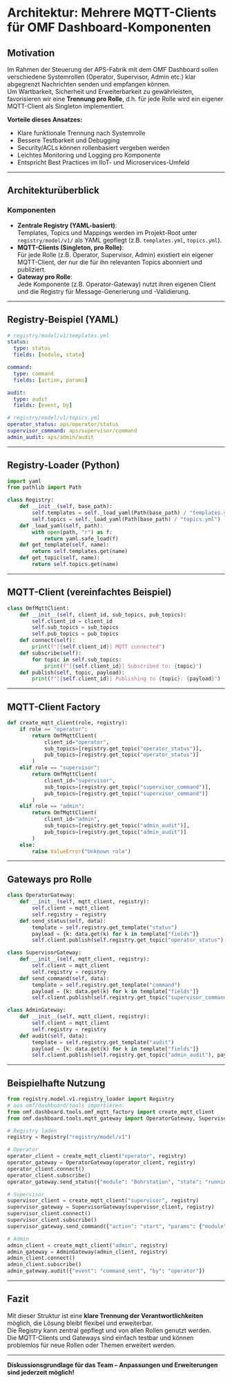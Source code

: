 # Architektur: Mehrere MQTT-Clients für OMF Dashboard-Komponenten

## Motivation

Im Rahmen der Steuerung der APS-Fabrik mit dem OMF Dashboard sollen verschiedene Systemrollen (Operator, Supervisor, Admin etc.) klar abgegrenzt Nachrichten senden und empfangen können.  
Um Wartbarkeit, Sicherheit und Erweiterbarkeit zu gewährleisten, favorisieren wir eine **Trennung pro Rolle**, d.h. für jede Rolle wird ein eigener MQTT-Client als Singleton implementiert.

**Vorteile dieses Ansatzes:**
- Klare funktionale Trennung nach Systemrolle
- Bessere Testbarkeit und Debugging
- Security/ACLs können rollenbasiert vergeben werden
- Leichtes Monitoring und Logging pro Komponente
- Entspricht Best Practices im IIoT- und Microservices-Umfeld

---

## Architekturüberblick

### Komponenten

- **Zentrale Registry (YAML-basiert)**:  
  Templates, Topics und Mappings werden im Projekt-Root unter `registry/model/v1/` als YAML gepflegt (z.B. `templates.yml`, `topics.yml`).
- **MQTT-Clients (Singleton, pro Rolle)**:  
  Für jede Rolle (z.B. Operator, Supervisor, Admin) existiert ein eigener MQTT-Client, der nur die für ihn relevanten Topics abonniert und publiziert.
- **Gateway pro Rolle**:  
  Jede Komponente (z.B. Operator-Gateway) nutzt ihren eigenen Client und die Registry für Message-Generierung und -Validierung.

---

## Registry-Beispiel (YAML)

```yaml
# registry/model/v1/templates.yml
status:
  type: status
  fields: [module, state]

command:
  type: command
  fields: [action, params]

audit:
  type: audit
  fields: [event, by]
```

```yaml
# registry/model/v1/topics.yml
operator_status: aps/operator/status
supervisor_command: aps/supervisor/command
admin_audit: aps/admin/audit
```

---

## Registry-Loader (Python)

```python
import yaml
from pathlib import Path

class Registry:
    def __init__(self, base_path):
        self.templates = self._load_yaml(Path(base_path) / "templates.yml")
        self.topics = self._load_yaml(Path(base_path) / "topics.yml")
    def _load_yaml(self, path):
        with open(path, "r") as f:
            return yaml.safe_load(f)
    def get_template(self, name):
        return self.templates.get(name)
    def get_topic(self, name):
        return self.topics.get(name)
```

---

## MQTT-Client (vereinfachtes Beispiel)

```python
class OmfMqttClient:
    def __init__(self, client_id, sub_topics, pub_topics):
        self.client_id = client_id
        self.sub_topics = sub_topics
        self.pub_topics = pub_topics
    def connect(self):
        print(f"[{self.client_id}] MQTT connected")
    def subscribe(self):
        for topic in self.sub_topics:
            print(f"[{self.client_id}] Subscribed to: {topic}")
    def publish(self, topic, payload):
        print(f"[{self.client_id}] Publishing to {topic}: {payload}")
```

---

## MQTT-Client Factory

```python
def create_mqtt_client(role, registry):
    if role == "operator":
        return OmfMqttClient(
            client_id="operator",
            sub_topics=[registry.get_topic("operator_status")],
            pub_topics=[registry.get_topic("operator_status")]
        )
    elif role == "supervisor":
        return OmfMqttClient(
            client_id="supervisor",
            sub_topics=[registry.get_topic("supervisor_command")],
            pub_topics=[registry.get_topic("supervisor_command")]
        )
    elif role == "admin":
        return OmfMqttClient(
            client_id="admin",
            sub_topics=[registry.get_topic("admin_audit")],
            pub_topics=[registry.get_topic("admin_audit")]
        )
    else:
        raise ValueError("Unknown role")
```

---

## Gateways pro Rolle

```python
class OperatorGateway:
    def __init__(self, mqtt_client, registry):
        self.client = mqtt_client
        self.registry = registry
    def send_status(self, data):
        template = self.registry.get_template("status")
        payload = {k: data.get(k) for k in template["fields"]}
        self.client.publish(self.registry.get_topic("operator_status"), payload)

class SupervisorGateway:
    def __init__(self, mqtt_client, registry):
        self.client = mqtt_client
        self.registry = registry
    def send_command(self, data):
        template = self.registry.get_template("command")
        payload = {k: data.get(k) for k in template["fields"]}
        self.client.publish(self.registry.get_topic("supervisor_command"), payload)

class AdminGateway:
    def __init__(self, mqtt_client, registry):
        self.client = mqtt_client
        self.registry = registry
    def audit(self, data):
        template = self.registry.get_template("audit")
        payload = {k: data.get(k) for k in template["fields"]}
        self.client.publish(self.registry.get_topic("admin_audit"), payload)
```

---

## Beispielhafte Nutzung

```python
from registry.model.v1.registry_loader import Registry
# aus omf/dashboard/tools importieren:
from omf.dashboard.tools.omf_mqtt_factory import create_mqtt_client
from omf.dashboard.tools.mqtt_gateway import OperatorGateway, SupervisorGateway, AdminGateway

# Registry laden
registry = Registry("registry/model/v1")

# Operator
operator_client = create_mqtt_client("operator", registry)
operator_gateway = OperatorGateway(operator_client, registry)
operator_client.connect()
operator_client.subscribe()
operator_gateway.send_status({"module": "Bohrstation", "state": "running"})

# Supervisor
supervisor_client = create_mqtt_client("supervisor", registry)
supervisor_gateway = SupervisorGateway(supervisor_client, registry)
supervisor_client.connect()
supervisor_client.subscribe()
supervisor_gateway.send_command({"action": "start", "params": {"module": "Frässtation"}})

# Admin
admin_client = create_mqtt_client("admin", registry)
admin_gateway = AdminGateway(admin_client, registry)
admin_client.connect()
admin_client.subscribe()
admin_gateway.audit({"event": "command_sent", "by": "operator"})
```

---

## Fazit

Mit dieser Struktur ist eine **klare Trennung der Verantwortlichkeiten** möglich, die Lösung bleibt flexibel und erweiterbar.  
Die Registry kann zentral gepflegt und von allen Rollen genutzt werden.  
Die MQTT-Clients und Gateways sind einfach testbar und können problemlos für neue Rollen oder Themen erweitert werden.

---

**Diskussionsgrundlage für das Team – Anpassungen und Erweiterungen sind jederzeit möglich!**
